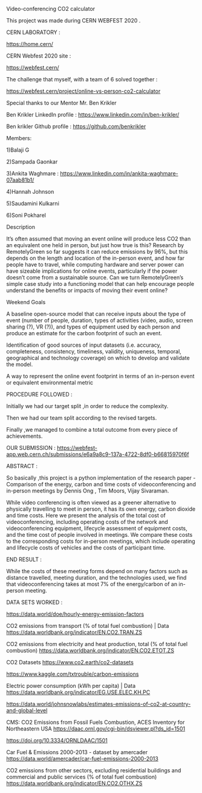 Video-conferencing CO2 calculator

This project was made during CERN WEBFEST 2020 .

CERN LABORATORY :

https://home.cern/

CERN Webfest 2020 site : 

https://webfest.cern/

The challenge that myself, with a team of 6 solved together : 

https://webfest.cern/project/online-vs-person-co2-calculator

Special thanks to our Mentor Mr. Ben Krikler

Ben Krikler LinkedIn profile : https://www.linkedin.com/in/ben-krikler/

Ben krikler Github profile : https://github.com/benkrikler

Members:

1)Balaji G

2)Sampada Gaonkar

3)Ankita Waghmare  : https://www.linkedin.com/in/ankita-waghmare-07aab81b1/

4)Hannah Johnson

5)Saudamini Kulkarni

6)Soni Pokharel


Description

It’s often assumed that moving an event online will produce less CO2 than an equivalent one held in person, but just how true is this? Research by RemotelyGreen so far suggests it can reduce emissions by 96%, but this depends on the length and location of the in-person event, and how far people have to travel, while computing hardware and server power can have sizeable implications for online events, particularly if the power doesn’t come from a sustainable source. Can we turn RemotelyGreen’s simple case study into a functioning model that can help encourage people understand the benefits or impacts of moving their event online?

Weekend Goals

A baseline open-source model that can receive inputs about the type of event (number of people, duration, types of activities (video, audio, screen sharing (?), VR (?)), and types of equipment used by each person and produce an estimate for the carbon footprint of such an event.

Identification of good sources of input datasets (i.e. accuracy, completeness, consistency, timeliness, validity, uniqueness, temporal, geographical and technology coverage) on which to develop and validate the model.

A way to represent the online event footprint in terms of an in-person event or equivalent environmental metric

PROCEDURE FOLLOWED :

Initially we had our target split ,in order to reduce the complexity.

Then we had our team split according to the revised targets.

Finally ,we managed to combine a total outcome  from every piece of achievements.

OUR SUBMISSION : https://webfest-app.web.cern.ch/submissions/e6a9a8c9-137a-4722-8df0-b66815970f6f

ABSTRACT :

So basically ,this project is a python implementation of the research paper -Comparison of the energy, carbon and time costs of videoconferencing and in-person meetings by Dennis Ong , Tim Moors, Vijay Sivaraman.

While video conferencing is often viewed as a greener alternative to physically travelling to meet in person, it has its own energy, carbon dioxide and time costs. Here we present the analysis of the total cost of videoconferencing, including operating costs of the network and videoconferencing equipment, lifecycle assessment of equipment costs, and the time cost of people involved in meetings. We compare these costs to the corresponding costs for in-person meetings, which include operating and lifecycle costs of vehicles and the costs of participant time. 

END RESULT :

While the costs of these meeting forms depend on many factors such as distance travelled, meeting duration, and the technologies used, we find that videoconferencing takes at most 7% of the energy/carbon of an in-person meeting.

DATA SETS WORKED :

https://data.world/doe/hourly-energy-emission-factors

CO2 emissions from transport (% of total fuel combustion) | Data https://data.worldbank.org/indicator/EN.CO2.TRAN.ZS

CO2 emissions from electricity and heat production, total (% of total fuel combustion) https://data.worldbank.org/indicator/EN.CO2.ETOT.ZS

CO2 Datasets https://www.co2.earth/co2-datasets

https://www.kaggle.com/txtrouble/carbon-emissions

Electric power consumption (kWh per capita) | Data https://data.worldbank.org/indicator/EG.USE.ELEC.KH.PC

https://data.world/johnsnowlabs/estimates-emissions-of-co2-at-country-and-global-level

CMS: CO2 Emissions from Fossil Fuels Combustion, ACES Inventory for Northeastern USA https://daac.ornl.gov/cgi-bin/dsviewer.pl?ds_id=1501

https://doi.org/10.3334/ORNLDAAC/1501

Car Fuel & Emissions 2000-2013 - dataset by amercader https://data.world/amercader/car-fuel-emissions-2000-2013

CO2 emissions from other sectors, excluding residential buildings and commercial and public services (% of total fuel combustion)  https://data.worldbank.org/indicator/EN.CO2.OTHX.ZS
